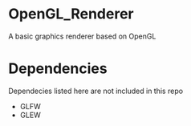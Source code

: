 # OpenGL_Renderer
A basic graphics renderer based on OpenGL

# Dependencies
Dependecies listed here are not included in this repo
- GLFW
- GLEW
